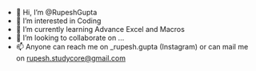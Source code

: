- 👋 Hi, I’m @RupeshGupta
- 👀 I’m interested in Coding
- 🌱 I’m currently learning Advance Excel and Macros
- 💞️ I’m looking to collaborate on ...
- 📫 Anyone can reach me on _rupesh.gupta (Instagram) or can mail me on rupesh.studycore@gmail.com

<!---
RupeshGupta12/RupeshGupta12 is a ✨ special ✨ repository because its `README.md` (this file) appears on your GitHub profile.
You can click the Preview link to take a look at your changes.
--->
